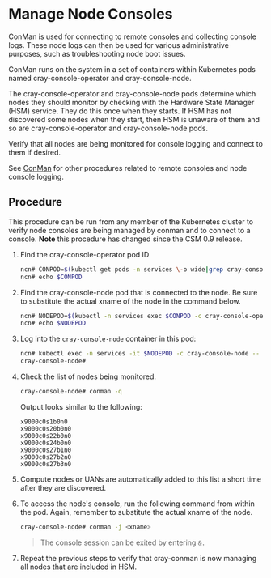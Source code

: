 # Manage Node Consoles

ConMan is used for connecting to remote consoles and collecting console logs. These node logs can then be used for various administrative purposes, such as troubleshooting node boot issues.

ConMan runs on the system in a set of containers within Kubernetes pods named cray-console-operator and cray-console-node.

The cray-console-operator and cray-console-node pods determine which nodes they should monitor by checking with the
Hardware State Manager (HSM) service. They do this once when they starts. If HSM has not discovered some nodes when
they start, then HSM is unaware of them and so are cray-console-operator and cray-console-node pods.

Verify that all nodes are being monitored for console logging and connect to them if desired.

See [ConMan](conman/ConMan.md) for other procedures related to remote consoles and node console logging.

## Procedure

This procedure can be run from any member of the Kubernetes cluster to verify node consoles are being managed
by conman and to connect to a console. **Note** this procedure has changed since the CSM 0.9 release.

1. Find the cray-console-operator pod ID
    ```bash
    ncn# CONPOD=$(kubectl get pods -n services \-o wide|grep cray-console-operator|awk '{print $1}')
    ncn# echo $CONPOD
    ```

1. Find the cray-console-node pod that is connected to the node. Be sure to substitute the actual xname of the node in the command below.
    ```bash
    ncn# NODEPOD=$(kubectl -n services exec $CONPOD -c cray-console-operator -- sh -c "/app/get-node <xname>" | jq .podname | sed 's/"//g')
    ncn# echo $NODEPOD
    ```

1. Log into the `cray-console-node` container in this pod:

   ```bash
   ncn# kubectl exec -n services -it $NODEPOD -c cray-console-node -- bash
   cray-console-node#
   ```

1. Check the list of nodes being monitored.

   ```bash
   cray-console-node# conman -q
   ```

   Output looks similar to the following:

   ```
   x9000c0s1b0n0
   x9000c0s20b0n0
   x9000c0s22b0n0
   x9000c0s24b0n0
   x9000c0s27b1n0
   x9000c0s27b2n0
   x9000c0s27b3n0
   ```

1. Compute nodes or UANs are automatically added to this list a short time after they are discovered.

1. To access the node's console, run the following command from within the pod. Again, remember to substitute the actual xname of the node.
    ```bash
    cray-console-node# conman -j <xname>
    ```
    
    > The console session can be exited by entering `&.`

1. Repeat the previous steps to verify that cray-conman is now managing all nodes that are included in HSM.

